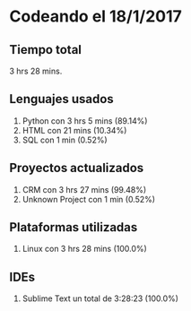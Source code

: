 # Codeando el 18/1/2017

## Tiempo total
3 hrs 28 mins.

## Lenguajes usados
1. Python con 3 hrs 5 mins (89.14%)
1. HTML con 21 mins (10.34%)
1. SQL con 1 min (0.52%)

## Proyectos actualizados
1. CRM con 3 hrs 27 mins (99.48%)
1. Unknown Project con 1 min (0.52%)

## Plataformas utilizadas
1. Linux con 3 hrs 28 mins (100.0%)

## IDEs
1. Sublime Text un total de 3:28:23 (100.0%)
